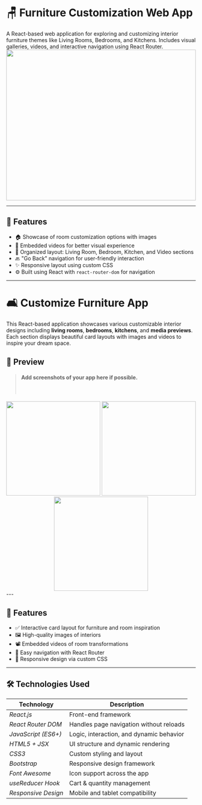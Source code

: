 # 🪑 Furniture Customization Web App

A React-based web application for exploring and customizing interior furniture themes like Living Rooms, Bedrooms, and Kitchens. Includes visual galleries, videos, and interactive navigation using React Router.
<img src ="https://github.com/user-attachments/assets/9abe9ae1-2f39-4ee3-bdab-7e6c49bdf26f" width="100%" height="400"></img>

---

## 🚀 Features

- 🏠 Showcase of room customization options with images
- 🎥 Embedded videos for better visual experience
- 📁 Organized layout: Living Room, Bedroom, Kitchen, and Video sections
- 🔙 "Go Back" navigation for user-friendly interaction
- ✨ Responsive layout using custom CSS
- ⚙️ Built using React with `react-router-dom` for navigation

---

# 🛋️ Customize Furniture App

This React-based application showcases various customizable interior designs including **living rooms**, **bedrooms**, **kitchens**, and **media previews**. Each section displays beautiful card layouts with images and videos to inspire your dream space.

## 📸 Preview

><h4> Add screenshots of your app here if possible.<h4><br> 
<div align="center">
  <img src="https://images.unsplash.com/photo-1519710164239-da123dc03ef4?w=600&auto=format&fit=crop&q=60&ixlib=rb-4.1.0&ixid=M3wxMjA3fDB8MHxzZWFyY2h8MTJ8fGZ1cm5pdHVyZXxlbnwwfHwwfHx8MA%3D%3D" width="250" height="250" />
  <img src="https://media.istockphoto.com/id/934492496/photo/feminine-living-room-interior.jpg?s=612x612&w=0&k=20&c=jKL6hCYKt7Dbo2NpXSX2Ha5Kos26QllmfTFj6ySNzIU=" width="250" height="250" />
  <img src="https://media.istockphoto.com/id/2112721791/video/animation-of-modern-contemporary-style-small-wooden-terrace-with-garden-view-3d-render.avif?s=640x640&k=20&c=UL9uzK2Oxx1gIbyUAhL0jn80arZsx6g-f6mYf0UWgdo=" width="250" height="250" />
</div>
---

## 🚀 Features

- ✅ Interactive card layout for furniture and room inspiration
- 🖼️ High-quality images of interiors
- 📽️ Embedded videos of room transformations
- 🔁 Easy navigation with React Router
- 🎨 Responsive design via custom CSS

---
## 🛠 Technologies Used

| Technology        | Description                                 |
|-------------------|---------------------------------------------|
| *React.js*       | Front-end framework                    |
| *React Router DOM* | Handles page navigation without reloads   |
| *JavaScript (ES6+)* | Logic, interaction, and dynamic behavior |
| *HTML5 + JSX*    | UI structure and dynamic rendering          |
| *CSS3*           | Custom styling and layout                   |
| *Bootstrap*      | Responsive design framework                 |
| *Font Awesome*   | Icon support across the app                 |
| *useReducer Hook*| Cart & quantity management                  |
| *Responsive Design* | Mobile and tablet compatibility          |






